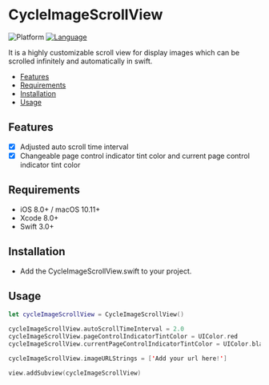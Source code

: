 # CycleImageScrollView

![Platform](http://img.shields.io/badge/platform-iOS-blue.svg?style=flat)
[![Language](https://img.shields.io/badge/swift3-compatible-4BC51D.svg?style=flat)](https://developer.apple.com/swift)

It is a highly customizable scroll view for display images which can be scrolled infinitely and automatically in swift.

- [Features](#features)
- [Requirements](#requirements)
- [Installation](#installation)
- [Usage](#usage)

## Features

- [x] Adjusted auto scroll time interval
- [x] Changeable page control indicator tint color and current page control indicator tint color

## Requirements

- iOS 8.0+ / macOS 10.11+
- Xcode 8.0+
- Swift 3.0+

## Installation
- Add the CycleImageScrollView.swift to your project.

## Usage

```swift
let cycleImageScrollView = CycleImageScrollView()

cycleImageScrollView.autoScrollTimeInterval = 2.0
cycleImageScrollView.pageControlIndicatorTintColor = UIColor.red
cycleImageScrollView.currentPageControlIndicatorTintColor = UIColor.black

cycleImageScrollView.imageURLStrings = ['Add your url here!']

view.addSubview(cycleImageScrollView)

```
